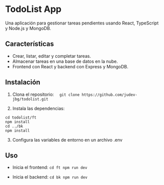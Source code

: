 # TodoList App

Una aplicación para gestionar tareas pendientes usando React, TypeScript y Node.js y MongoDB.

## Características

- Crear, listar, editar y completar tareas.
- Almacenar tareas en una base de datos en la nube.
- Frontend con React y backend con Express y MongoDB.

## Instalación

1. Clona el repositorio:
   `  git clone https://github.com/judev-jbg/todolist.git`

2. Instala las dependencias:

```
cd todolist/ft
npm install
cd ../bk
npm install
```

3. Configura las variables de entorno en un archivo .env

## Uso

- Inicia el frontend:
  `cd ft
npm run dev`

- Inicia el backend:
  `cd bk
npm run dev`

```

```
